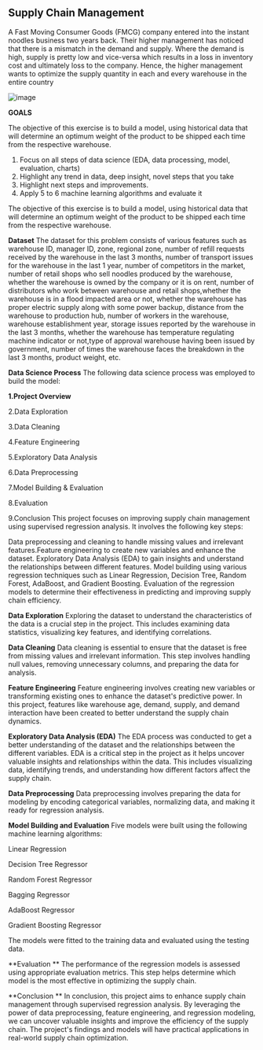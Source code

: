 Supply Chain Management
-------------------------------------------------------------------------------------
A Fast Moving Consumer Goods (FMCG) company entered into the instant noodles business two
years back. Their higher management has noticed that there is a mismatch in the demand and
supply. Where the demand is high, supply is pretty low and vice-versa which results in a loss in
inventory cost and ultimately loss to the company. Hence, the higher management wants to
optimize the supply quantity in each and every warehouse in the entire country

![image](https://github.com/Athira2103/Capstone-Project/assets/31879762/f6b69d53-aaeb-4a46-8d5b-ef0808b6fc95)

**GOALS**

The objective of this exercise is to build a model, using historical data that will determine an
optimum weight of the product to be shipped each time from the respective warehouse.
1. Focus on all steps of data science (EDA, data processing, model, evaluation, charts)
2. Highlight any trend in data, deep insight, novel steps that you take
3. Highlight next steps and improvements.
4. Apply 5 to 6 machine learning algorithms and evaluate it 

The objective of this exercise is to build a model, using historical data that will determine an optimum weight of the product to be shipped each time from the respective warehouse.

**Dataset**
The dataset for this problem consists of various features such as warehouse ID, manager ID, zone, regional zone, number of refill requests received by the warehouse in the last 3 months, number of transport issues for the warehouse in the last 1 year, number of competitors in the market, number of retail shops who sell noodles produced by the warehouse, whether the warehouse is owned by the company or it is on rent, number of distributors who work between warehouse and retail shops,whether the warehouse is in a flood impacted area or not, whether the warehouse has proper electric supply along with some power backup, distance from the warehouse to production hub, number of workers in the warehouse, warehouse establishment year, storage issues reported by the warehouse in the last 3 months, whether the warehouse has temperature regulating machine indicator or not,type of approval warehouse having been issued by government, number of times the warehouse faces the breakdown in the last 3 months, product weight, etc.

**Data Science Process**
The following data science process was employed to build the model:

**1.Project Overview**

2.Data Exploration

3.Data Cleaning

4.Feature Engineering

5.Exploratory Data Analysis

6.Data Preprocessing

7.Model Building & Evaluation

8.Evaluation

9.Conclusion
This project focuses on improving supply chain management using supervised regression analysis. It involves the following key steps:

Data preprocessing and cleaning to handle missing values and irrelevant features.Feature engineering to create new variables and enhance the dataset. Exploratory Data Analysis (EDA) to gain insights and understand the relationships between different features. Model building using various regression techniques such as Linear Regression, Decision Tree, Random Forest, AdaBoost, and Gradient Boosting. Evaluation of the regression models to determine their effectiveness in predicting and improving supply chain efficiency.

**Data Exploration**
Exploring the dataset to understand the characteristics of the data is a crucial step in the project. This includes examining data statistics, visualizing key features, and identifying correlations.

**Data Cleaning**
Data cleaning is essential to ensure that the dataset is free from missing values and irrelevant information. This step involves handling null values, removing unnecessary columns, and preparing the data for analysis.

**Feature Engineering**
Feature engineering involves creating new variables or transforming existing ones to enhance the dataset's predictive power. In this project, features like warehouse age, demand, supply, and demand interaction have been created to better understand the supply chain dynamics.

**Exploratory Data Analysis (EDA)**
The EDA process was conducted to get a better understanding of the dataset and the relationships between the different variables. EDA is a critical step in the project as it helps uncover valuable insights and relationships within the data. This includes visualizing data, identifying trends, and understanding how different factors affect the supply chain.

**Data Preprocessing**
Data preprocessing involves preparing the data for modeling by encoding categorical variables, normalizing data, and making it ready for regression analysis.

**Model Building and Evaluation**
Five models were built using the following machine learning algorithms:

Linear Regression

Decision Tree Regressor

Random Forest Regressor

Bagging Regressor

AdaBoost Regressor

Gradient Boosting Regressor

The models were fitted to the training data and evaluated using the testing data.

**Evaluation
**
The performance of the regression models is assessed using appropriate evaluation metrics. This step helps determine which model is the most effective in optimizing the supply chain.

**Conclusion
**
In conclusion, this project aims to enhance supply chain management through supervised regression analysis. By leveraging the power of data preprocessing, feature engineering, and regression modeling, we can uncover valuable insights and improve the efficiency of the supply chain. The project's findings and models will have practical applications in real-world supply chain optimization.
